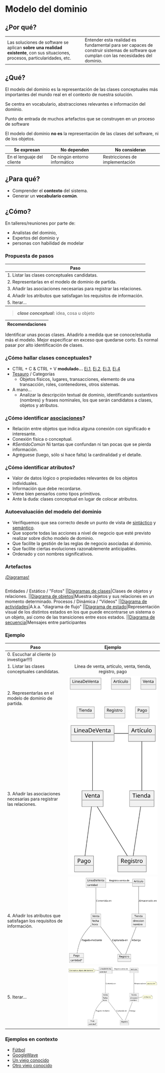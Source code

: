 # Modelo del dominio

## ¿Por qué?

|||
|-|-|
Las soluciones de software se aplican **sobre una realidad existente**, con sus situaciones, procesos, particularidades, etc.|Entender esta realidad es fundamental para ser capaces de construir sistemas de software que cumplan con las necesidades del dominio.

## ¿Qué?

El modelo del dominio es la representación de las clases conceptuales más importantes del mundo real en el contexto de nuestra solución.

Se centra en vocabulario, abstracciones relevantes e información del dominio.

Punto de entrada de muchos artefactos que se construyen en un proceso de software

El modelo del dominio **no es** la representación de las clases del software, ni de los objetos.

|Se expresan|No dependen|No consideran|
|-|-|-|
En el lenguaje del cliente|De ningún entorno informático|Restricciones de implementación

## ¿Para qué?

- Comprender el **contexto** del sistema.
- Generar un **vocabulario común**.

## ¿Cómo?

En talleres/reuniones por parte de:

- Analistas del dominio,
- Expertos del dominio y
- personas con habilidad de modelar

### Propuesta de pasos

|Paso|
|-|
|1. Listar las clases conceptuales candidatas.|
|2. Representarlas en el modelo de dominio de partida.|
|3. Añadir las asociaciones necesarias para registrar las relaciones.|
|4. Añadir los atributos que satisfagan los requisitos de información.|
|5. Iterar...|

> ***clase conceptual:*** idea, cosa u objeto

|Recomendaciones|
|-|
Identificar unas pocas clases.
Añadirlo a medida que se conoce/estudia más el modelo.
Mejor especificar en exceso que quedarse corto.
Es normal pasar por alto identificación de clases.

### ¿Cómo hallar clases conceptuales?

- CTRL + C & CTRL + V **modulado…** [Ej.1](https://www.amazon.es/Analysis-Patterns-Reusable-Object-Models/dp/0201895420), [Ej.2](https://www.amazon.com/-/es/David-C-Hay/dp/0932633749), [Ej.3](https://www.amazon.es/Data-Model-Resource-Book-Enterprises/dp/0471380237), [Ej.4](https://www.hl7.org/fhir/)
- [Tesauro](https://es.wikipedia.org/wiki/Tesauro) / Categorías
  - Objetos físicos, lugares, transacciones, elemento de una transacción, roles, contenedores, otros sistemas.
- A mano...
  - Analizar la descripción textual de dominio, identificando sustantivos (nombres) y frases nominales, los que serán candidatos a clases, objetos y atributos. 

### ¿Cómo identificar [asociaciones](mdd.asociaciones.md)?

- Relación entre objetos que indica alguna conexión con significado e interesante.
- Conexión física o conceptual.
- *#SentidoComún* Ni tantas que confundan ni tan pocas que se pierda información.
- Agréguese (luego, sólo si hace falta) la cardinalidad y el detalle.

### ¿Cómo identificar atributos?

- Valor de datos lógico o propiedades relevantes de los objetos individuales.
- Información que debe recordarse.
- Viene bien pensarlos como tipos primitivos.
- Ante la duda: clases conceptual en lugar de colocar atributos.

### Autoevaluación del modelo del dominio

- Verifiquemos que sea correcto desde un punto de vista de [sintáctico](mddCorreccionSintactica.md) y [semántico](mddCorreccionSemantica.md).
- Que soporte todas las acciones a nivel de negocio que esté previsto realizar sobre dicho modelo de dominio.
- Que facilite la gestión de las reglas de negocio asociadas al dominio.
- Que facilite ciertas evoluciones razonablemente anticipables.
- Ordenado y con nombres significativos.

### Artefactos

[¡Diagramas!](diagramas001.md)

||||
|-|-|-|
Entidades / Estático / "Fotos"
||[Diagramas de clases](https://plantuml.com/es/class-diagram)|Clases de objetos y relaciones.
||[Diagrama de objetos](https://plantuml.com/es/object-diagram)|Muestra objetos y sus relaciones en un momento determinado.
Procesos / Dinámica / "Vídeos"
||[Diagrama de actividades](https://plantuml.com/es/activity-diagram-beta)|A.k.a. "diagrama de flujo"
||[Diagrama de estado](https://plantuml.com/es/state-diagram)|Representación visual de los distintos estados en los que puede encontrarse un sistema o un objeto, así como de las transiciones entre esos estados.
||[Diagrama de secuencia](https://plantuml.com/es/sequence-diagram)|Mensajes entre participantes

### Ejemplo

|Paso|Ejemplo|
|-|:-:|
|0. Escuchar al cliente (o investigar!!!)|[](mddFiribicundio.md)
|1. Listar las clases conceptuales candidatas.|Línea de venta, artículo, venta, tienda, registro, pago
|2. Representarlas en el modelo de dominio de partida.|![](/imagenes/modelosUML/mdd001.svg)
|3. Añadir las asociaciones necesarias para registrar las relaciones.|![](/imagenes/modelosUML/mdd002.svg)
|4. Añadir los atributos que satisfagan los requisitos de información.|![](/imagenes/modelosUML/mdd004.svg)
|5. Iterar...|![](/imagenes/modelosUML/mdd005.svg)

### Ejemplos en contexto

- [Fútbol](https://github.com/puntoReflex/.github/tree/futbol/IdSw1/ModeloDelDominio/retos%26proyectos/futbol/docs/domainModel)
- [GoogleWave](https://github.com/mmasias/googleWave)
- [Un viejo conocido](https://github.com/puntoReflex/.github/tree/viajeMarco/IdSw1/ModeloDelDominio/retos%26proyectos/viajeMarco/docs/domainModel)
- [Otro viejo conocido](https://github.com/puntoReflex/pyCCCF/blob/main/mdd.md)
